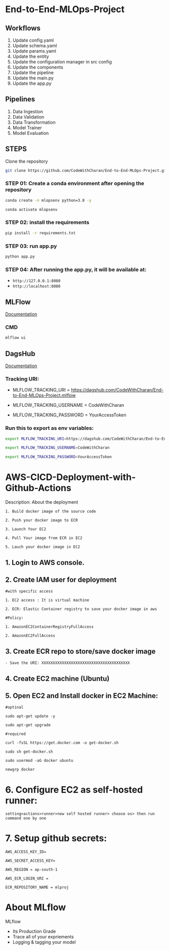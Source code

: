 # End-to-End-MLOps-Project

## Workflows

1. Update config.yaml
2. Update schema.yaml
3. Update params.yaml
4. Update the entity
5. Update the configuration manager in src config
6. Update the components
7. Update the pipeline
8. Update the main.py
9. Update the app.py

## Pipelines

1. Data Ingestion
2. Data Validation
3. Data Transformation
4. Model Trainer
5. Model Evaluation

## STEPS

Clone the repository

```bash
git clone https://github.com/CodeWithCharan/End-to-End-MLOps-Project.git
```
### STEP 01: Create a conda environment after opening the repository

```bash
conda create -n mlopsenv python=3.8 -y
```

```bash
conda activate mlopsenv
```


### STEP 02: install the requirements
```bash
pip install -r requirements.txt
```

### STEP 03: run app.py
```bash
python app.py
```

### STEP 04: After running the app.py, it will be available at:

- `http://127.0.0.1:8080`
- `http://localhost:8080`


## MLFlow

[Documentation](https://mlflow.org/docs/latest/index.html)

### CMD
```bash
mlflow ui
```

## DagsHub

[Documentation](https://dagshub.com/)

### Tracking URI:

- MLFLOW_TRACKING_URI = https://dagshub.com/CodeWithCharan/End-to-End-MLOps-Project.mlflow

- MLFLOW_TRACKING_USERNAME = CodeWithCharan

- MLFLOW_TRACKING_PASSWORD = YourAccessToken

### Run this to export as env variables:

```bash
export MLFLOW_TRACKING_URI=https://dagshub.com/CodeWithCharan/End-to-End-MLOps-Project.mlflow
```
```bash
export MLFLOW_TRACKING_USERNAME=CodeWithCharan
``` 
```bash
export MLFLOW_TRACKING_PASSWORD=YourAccessToken
```

# AWS-CICD-Deployment-with-Github-Actions

Description: About the deployment

	1. Build docker image of the source code

	2. Push your docker image to ECR

	3. Launch Your EC2 

	4. Pull Your image from ECR in EC2

	5. Lauch your docker image in EC2

## 1. Login to AWS console.

## 2. Create IAM user for deployment

	#with specific access

	1. EC2 access : It is virtual machine

	2. ECR: Elastic Container registry to save your docker image in aws

	#Policy:

	1. AmazonEC2ContainerRegistryFullAccess

	2. AmazonEC2FullAccess

	
## 3. Create ECR repo to store/save docker image
    - Save the URI: XXXXXXXXXXXXXXXXXXXXXXXXXXXXXXXXXXXXXXX

	
## 4. Create EC2 machine (Ubuntu) 

## 5. Open EC2 and Install docker in EC2 Machine:
	
	
	#optinal

	sudo apt-get update -y

	sudo apt-get upgrade
	
	#required

	curl -fsSL https://get.docker.com -o get-docker.sh

	sudo sh get-docker.sh

	sudo usermod -aG docker ubuntu

	newgrp docker
	
# 6. Configure EC2 as self-hosted runner:
    setting>actions>runner>new self hosted runner> choose os> then run command one by one


# 7. Setup github secrets:

    AWS_ACCESS_KEY_ID=

    AWS_SECRET_ACCESS_KEY=

    AWS_REGION = ap-south-1

    AWS_ECR_LOGIN_URI =

    ECR_REPOSITORY_NAME = mlproj


# About MLflow 
MLflow

 - Its Production Grade
 - Trace all of your expriements
 - Logging & tagging your model
